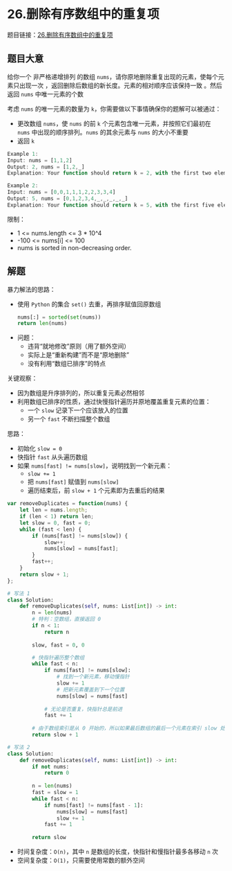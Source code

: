 # 26.删除有序数组中的重复项

题目链接：[26.删除有序数组中的重复项](https://leetcode.cn/problems/remove-duplicates-from-sorted-array/)

## 题目大意

给你一个 非严格递增排列 的数组 `nums`，请你原地删除重复出现的元素，使每个元素只出现一次 ，返回删除后数组的新长度。元素的相对顺序应该保持一致 。然后返回 `nums` 中唯一元素的个数

考虑 `nums` 的唯一元素的数量为 `k`，你需要做以下事情确保你的题解可以被通过：
- 更改数组 `nums`，使 `nums` 的前 `k` 个元素包含唯一元素，并按照它们最初在 `nums` 中出现的顺序排列。`nums` 的其余元素与 `nums` 的大小不重要
- 返回 `k`

```js
Example 1:
Input: nums = [1,1,2]
Output: 2, nums = [1,2,_]
Explanation: Your function should return k = 2, with the first two elements of nums being 1 and 2 respectively. It does not matter what you leave beyond the returned k (hence they are underscores).

Example 2:
Input: nums = [0,0,1,1,1,2,2,3,3,4]
Output: 5, nums = [0,1,2,3,4,_,_,_,_,_]
Explanation: Your function should return k = 5, with the first five elements of nums being 0, 1, 2, 3, and 4 respectively. It does not matter what you leave beyond the returned k (hence they are underscores).
```

限制：
- 1 <= nums.length <= 3 * 10^4
- -100 <= nums[i] <= 100
- nums is sorted in non-decreasing order.

## 解题

暴力解法的思路：
- 使用 `Python` 的集合 `set()` 去重，再排序赋值回原数组
  ```python
  nums[:] = sorted(set(nums))
  return len(nums)
  ```
- 问题：
  - 违背“就地修改”原则（用了额外空间）
  - 实际上是“重新构建”而不是“原地删除”
  - 没有利用“数组已排序”的特点

关键观察：
- 因为数组是升序排列的，所以重复元素必然相邻
- 利用数组已排序的性质，通过快慢指针遍历并原地覆盖重复元素的位置：
  - 一个 `slow` 记录下一个应该放入的位置
  - 另一个 `fast` 不断扫描整个数组

思路：
- 初始化 `slow = 0`
- 快指针 `fast` 从头遍历数组
- 如果 `nums[fast] != nums[slow]`，说明找到一个新元素：
  - `slow += 1`
  - 把 `nums[fast]` 赋值到 `nums[slow]`
  - 遍历结束后，前 `slow + 1` 个元素即为去重后的结果

```js
var removeDuplicates = function(nums) {
    let len = nums.length;
    if (len < 1) return len;
    let slow = 0, fast = 0;
    while (fast < len) {
        if (nums[fast] != nums[slow]) {
            slow++;
            nums[slow] = nums[fast];
        }
        fast++;
    }
    return slow + 1;
};
```
```python
# 写法 1
class Solution:
    def removeDuplicates(self, nums: List[int]) -> int:
        n = len(nums)
        # 特判：空数组，直接返回 0
        if n < 1:
            return n
        
        slow, fast = 0, 0

        # 快指针遍历整个数组
        while fast < n:
            if nums[fast] != nums[slow]:
                # 找到一个新元素，移动慢指针
                slow += 1
                # 把新元素覆盖到下一个位置
                nums[slow] = nums[fast]
            
            # 无论是否重复，快指针总是前进
            fast += 1
        
        # 由于数组索引是从 0 开始的，所以如果最后数组的最后一个元素在索引 slow 处，则唯一元素的个数就是 slow + 1
        return slow + 1

# 写法 2
class Solution:
    def removeDuplicates(self, nums: List[int]) -> int:
        if not nums:
            return 0
        
        n = len(nums)
        fast = slow = 1
        while fast < n:
            if nums[fast] != nums[fast - 1]:
                nums[slow] = nums[fast]
                slow += 1
            fast += 1
        
        return slow
```

- 时间复杂度：`O(n)`，其中 `n` 是数组的长度，快指针和慢指针最多各移动 `n` 次
- 空间复杂度：`O(1)`，只需要使用常数的额外空间